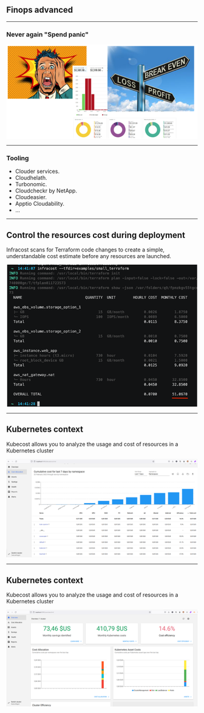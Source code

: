 ## Finops advanced


----

### Never again "Spend panic"
![panic](img/panic.png)


----

### Tooling

- Clouder services.
- Cloudhelath.
- Turbonomic.
- Cloudcheckr by NetApp.
- Cloudeasier.
- Apptio Cloudability.
- ...

----

## Control the resources cost during deployment
Infracost scans for Terraform code changes to create a simple, understandable cost estimate before any resources are launched.

![panic](img/infracost.png)

----

## Kubernetes context

Kubecost allows you to analyze the usage and cost of resources in a Kubernetes cluster

![kubecost](img/kubecost.png)

----

## Kubernetes context

Kubecost allows you to analyze the usage and cost of resources in a Kubernetes cluster

![kubecost](img/kubecost2.png)
